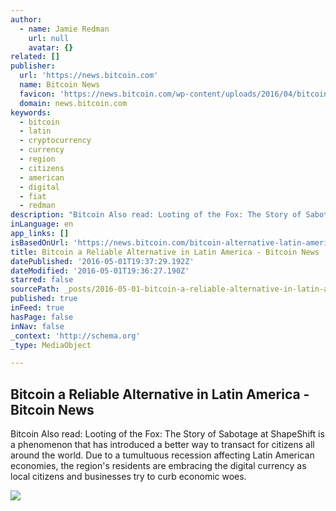 ```yaml
---
author:
  - name: Jamie Redman
    url: null
    avatar: {}
related: []
publisher:
  url: 'https://news.bitcoin.com'
  name: Bitcoin News
  favicon: 'https://news.bitcoin.com/wp-content/uploads/2016/04/bitcoin_fav.png'
  domain: news.bitcoin.com
keywords:
  - bitcoin
  - latin
  - cryptocurrency
  - currency
  - region
  - citizens
  - american
  - digital
  - fiat
  - redman
description: "Bitcoin Also read: Looting of the Fox: The Story of Sabotage at ShapeShift is a phenomenon that has introduced a better way to transact for citizens all around the world. Due to a tumultuous recession affecting Latin American economies, the region's residents are embracing the digital currency as local citizens and businesses try to curb economic woes."
inLanguage: en
app_links: []
isBasedOnUrl: 'https://news.bitcoin.com/bitcoin-alternative-latin-america/'
title: Bitcoin a Reliable Alternative in Latin America - Bitcoin News
datePublished: '2016-05-01T19:37:29.192Z'
dateModified: '2016-05-01T19:36:27.190Z'
starred: false
sourcePath: _posts/2016-05-01-bitcoin-a-reliable-alternative-in-latin-america-bitcoin-ne.md
published: true
inFeed: true
hasPage: false
inNav: false
_context: 'http://schema.org'
_type: MediaObject

---
```

<article style=""><h1>Bitcoin a Reliable Alternative in Latin America - Bitcoin News</h1><p>Bitcoin Also read: Looting of the Fox: The Story of Sabotage at ShapeShift is a phenomenon that has introduced a better way to transact for citizens all around the world. Due to a tumultuous recession affecting Latin American economies, the region's residents are embracing the digital currency as local citizens and businesses try to curb economic woes.</p><img src="https://news.bitcoin.com/wp-content/uploads/2016/04/LatAm.jpg" /></article>